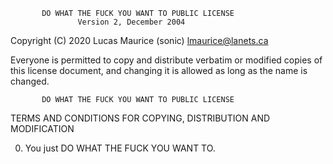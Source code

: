            DO WHAT THE FUCK YOU WANT TO PUBLIC LICENSE
                   Version 2, December 2004

Copyright (C) 2020 Lucas Maurice (sonic) <lmaurice@lanets.ca>

Everyone is permitted to copy and distribute verbatim or modified
copies of this license document, and changing it is allowed as long
as the name is changed.

           DO WHAT THE FUCK YOU WANT TO PUBLIC LICENSE
  TERMS AND CONDITIONS FOR COPYING, DISTRIBUTION AND MODIFICATION

 0. You just DO WHAT THE FUCK YOU WANT TO.
 
